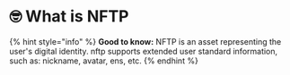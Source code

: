 # 🤓 What is NFTP

{% hint style="info" %}
**Good to know:**  NFTP is an asset representing the user's digital identity. nftp supports extended user standard information, such as: nickname, avatar, ens, etc.
{% endhint %}
